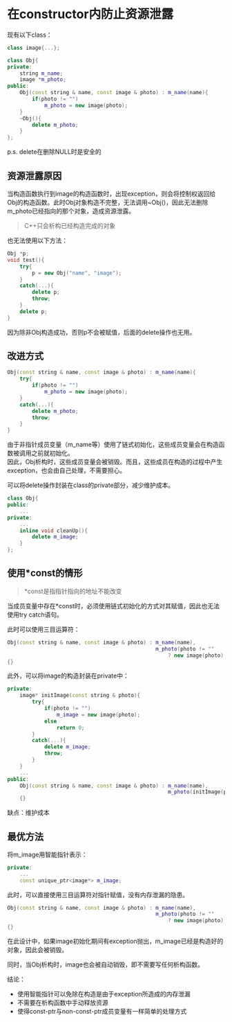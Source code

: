# 在constructor内防止资源泄露

现有以下class：
```c++
class image{...};

class Obj{
private:
    string m_name;
    image *m_photo;
public:
    Obj(const string & name, const image & photo) : m_name(name){
        if(photo != "")
            m_photo = new image(photo);
    }
    ~Obj(){
        delete m_photo;
    }
};
```
p.s. delete在删除NULL时是安全的

## 资源泄露原因
当构造函数执行到image的构造函数时，出现exception，则会将控制权返回给Obj的构造函数。此时Obj对象构造不完整，无法调用~Obj()，因此无法删除m_photo已经指向的那个对象，造成资源泄露。

> C++只会析构已经构造完成的对象

也无法使用以下方法：
```c++
Obj *p;
void test(){
    try{
        p = new Obj("name", "image");
    }
    catch(...){
        delete p;
        throw;
    }
    delete p;
}
```
因为除非Obj构造成功，否则p不会被赋值，后面的delete操作也无用。


## 改进方式

```c++
Obj(const string & name, const image & photo) : m_name(name){
    try{
        if(photo != "")
            m_photo = new image(photo);
    }
    catch(...){
        delete m_photo;
        throw;
    }
}
```

由于非指针成员变量（m_name等）使用了链式初始化，这些成员变量会在构造函数被调用之前就初始化。  
因此，Obj析构时，这些成员变量会被销毁。而且，这些成员在构造的过程中产生exception，也会由自己处理，不需要担心。

可以将delete操作封装在class的private部分，减少维护成本。
```c++
class Obj{
public:
    ...
private:
    ...
    inline void cleanUp(){
        delete m_image;
    }
};
```

## 使用*const的情形
> *const是指指针指向的地址不能改变

当成员变量中存在*const时，必须使用链式初始化的方式对其赋值，因此也无法使用try catch语句。

此时可以使用三目运算符：
```c++
Obj(const string & name, const image & photo) : m_name(name), 
                                                m_photo(photo != "" 
                                                    ? new image(photo) : 0)
{}
```

此外，可以将image的构造封装在private中：
```c++
private:
    image* initImage(const string & photo){
        try{
            if(photo != "")
                m_image = new image(photo);    
            else
                return 0;
        }
        catch(...){
            delete m_image;
            throw;
        }
    }
    ...
public:
    Obj(const string & name, const image & photo) : m_name(name), 
                                                    m_photo(initImage(photo))
    {}
```
缺点：维护成本

## 最优方法
将m_image用智能指针表示：
```c++
private:
    ...
    const unique_ptr<image*> m_image;
```
此时，可以直接使用三目运算符对指针赋值，没有内存泄漏的隐患。
```c++
Obj(const string & name, const image & photo) : m_name(name), 
                                                m_photo(photo != "" 
                                                    ? new image(photo) : 0)
{}
```
在此设计中，如果image初始化期间有exception抛出，m_image已经是构造好的对象，因此会被销毁。

同时，当Obj析构时，image也会被自动销毁，即不需要写任何析构函数。

结论：
- 使用智能指针可以免除在构造是由于exception所造成的内存泄漏
- 不需要在析构函数中手动释放资源
- 使得const-ptr与non-const-ptr成员变量有一样简单的处理方式


